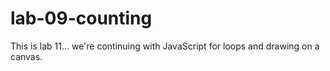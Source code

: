 # lab-09-counting
This is lab 11... we're continuing with JavaScript for loops and drawing on a canvas.